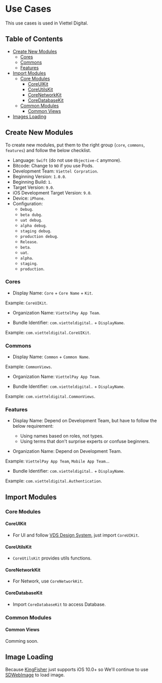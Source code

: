 # Use Cases

This use cases is used in Viettel Digital.

## Table of Contents

* [Create New Modules](#create-new-modules)
  * [Cores](#cores)
  * [Commons](#commons)
  * [Features](#features)
* [Import Modules](#import-modules)
  * [Core Modules](#core-modules)
    * [CoreUIKit](#coreuikit)
    * [CoreUtilsKit](#coreutilskit)
    * [CoreNetworkKit](#corenetworkkit)
    * [CoreDatabaseKit](#coredatabasekit)
  * [Common Modules](#common-modules)
    * [Common Views](#common-views)
* [Images Loading](#images-loading)


## Create New Modules

To create new modules, put them to the right group (`core`, `commons`, `features`) and follow the below checklist.
- Language: `Swift` (do not use `Objective-C` anymore).
- Bitcode: Change to `NO` if you use Pods.
- Development Team: `Viettel Corpration`.
- Beginning Version: `1.0.0`.
- Beginning Build: `1`.
- Target Version: `9.0`.
- iOS Development Target Version: `9.0`.
- Device: `iPhone`.
- Configuration:
  * `Debug`.
  * `beta dubg`.
  * `uat debug`.
  * `alpha debug`.
  * `staging debug`.
  * `production debug`.
  * `Release`.
  * `beta`.
  * `uat`.
  * `alpha`.
  * `staging`.
  * `production`.

### Cores

- Display Name: `Core` + `Core Name` + `Kit`.

Example: `CoreUIKit`.

- Organization Name: `ViettelPay App Team`.

- Bundle Identifier: `com.vietteldigital.` + `DisplayName`.

Example: `com.vietteldigital.CoreUIKit`.

### Commons

- Display Name: `Common` + `Common Name`.

Example: `CommonViews`.

- Organization Name: `ViettelPay App Team`.

- Bundle Identifier: `com.vietteldigital.` + `DisplayName`.

Example: `com.vietteldigital.CommonViews`.

### Features

- Display Name: Depend on Development Team, but have to follow the below requirement:
  * Using names based on roles, not types.
  * Using terms that don't surprise experts or confuse beginners.

- Organization Name: Depend on Development Team.

Example: `ViettelPay App Team`, `Mobile App Team`...

- Bundle Identifier: `com.vietteldigital.` + `DisplayName`.

Example: `com.vietteldigital.Authentication`.

## Import Modules

### Core Modules

#### CoreUIKit

- For UI and follow [VDS Design System](https://viettelpay.design), just import `CoreUIKit`.

#### CoreUtilsKit

- `CoreUtilsKit` provides utils functions.

#### CoreNetworkKit

- For Network, use `CoreNetworkKit`.

#### CoreDatabaseKit

- Import `CoreDatabaseKit` to access Database.

### Common Modules

#### Common Views

Comming soon.

## Image Loading

Because [KingFisher](https://github.com/onevcat/Kingfisher) just supports iOS 10.0+ so We'll continue to use [SDWebImage](https://github.com/SDWebImage/SDWebImage) to load image.
